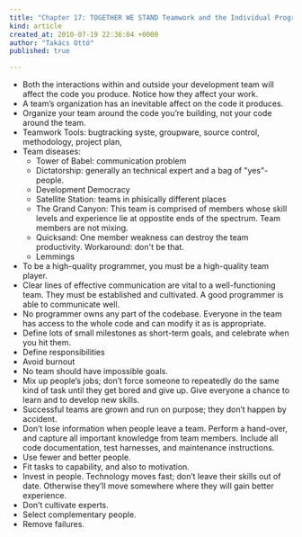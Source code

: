 ```yaml
---
title: "Chapter 17: TOGETHER WE STAND Teamwork and the Individual Programmer"
kind: article
created_at: 2010-07-19 22:36:04 +0000
author: "Takács Ottó"
published: true

---
```

<ul>
    <li>Both the interactions within and outside your development team will affect the code you produce. Notice how they affect your work.</li>
    <li>A team&rsquo;s organization has an inevitable affect on the code it produces.</li>
    <li>Organize your team around the code you&rsquo;re building, not your code around the team.</li>
    <li>Teamwork Tools: bugtracking syste, groupware, source control, methodology, project plan,</li>
    <li>Team diseases:&nbsp;
    <ul>
        <li>Tower of Babel: communication problem</li>
        <li>Dictatorship: generally an technical expert and a bag of &quot;yes&quot;-people.</li>
        <li>Development Democracy</li>
        <li>Satellite Station: teams in phisically different places</li>
        <li>The Grand Canyon: This team is comprised of members whose skill levels and experience lie at oppostite ends of the spectrum. Team members are not mixing.</li>
        <li>Quicksand: One member weakness can destroy the team productivity. Workaround: don't be that.</li>
        <li>Lemmings</li>
    </ul>
    </li>
    <li>To be a high-quality programmer, you must be a high-quality team player.</li>
    <li>Clear lines of effective communication are vital to a well-functioning team. They must be established and cultivated. A good programmer is able to communicate well.</li>
    <li>No programmer owns any part of the codebase. Everyone in the team has access to the whole code and can modify it as is appropriate.</li>
    <li>Define lots of small milestones as short-term goals, and celebrate when you hit them.</li>
    <li>Define responsibilities</li>
    <li>Avoid burnout</li>
    <li>No team should have impossible goals.</li>
    <li>Mix up people&rsquo;s jobs; don&rsquo;t force someone to repeatedly do the same kind of task until they get bored and give up. Give everyone a chance to learn and to develop new skills.</li>
    <li>Successful teams are grown and run on purpose; they don&rsquo;t happen by accident.</li>
    <li>Don&rsquo;t lose information when people leave a team. Perform a hand-over, and capture all important knowledge from team members. Include all code documentation, test harnesses, and maintenance instructions.</li>
    <li>Use fewer and better people.</li>
    <li>Fit tasks to capability, and also to motivation.</li>
    <li>Invest in people. Technology moves fast; don&rsquo;t leave their skills out of date. Otherwise they&rsquo;ll move somewhere where they will gain better experience.</li>
    <li>Don&rsquo;t cultivate experts.</li>
    <li>Select complementary people.</li>
    <li>Remove failures.</li>
</ul>


<div class='old-comments'></div>